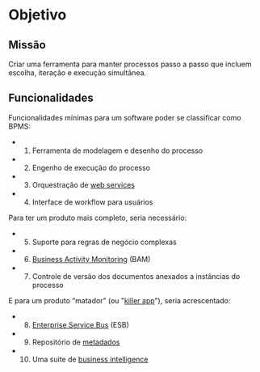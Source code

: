 # Objetivo

## Missão

Criar uma ferramenta para manter processos passo a passo que incluem escolha, iteração e execução simultânea.

## Funcionalidades

Funcionalidades mínimas para um software poder se classificar como BPMS:

- 1. Ferramenta de modelagem e desenho do processo
- 2. Engenho de execução do processo
- 3. Orquestração de  [web services](https://pt.wikipedia.org/wiki/Web_services "Web services")
- 4. Interface de workflow para usuários

Para ter um produto mais completo, seria necessário:

- 5. Suporte para regras de negócio complexas
- 6.  [Business Activity Monitoring](https://pt.wikipedia.org/w/index.php?title=Business_Activity_Monitoring&action=edit&redlink=1 "Business Activity Monitoring (página não existe)") (BAM)
- 7. Controle de versão dos documentos anexados a instâncias do processo

E para um produto “matador” (ou "[killer app](https://pt.wikipedia.org/wiki/Killer_app "Killer app")"), seria acrescentado:

- 8.  [Enterprise Service Bus](https://pt.wikipedia.org/wiki/Enterprise_Service_Bus "Enterprise Service Bus")  (ESB)
- 9. Repositório de  [metadados](https://pt.wikipedia.org/wiki/Metadados "Metadados")
- 10. Uma suite de  [business intelligence](https://pt.wikipedia.org/wiki/Business_intelligence "Business intelligence")
